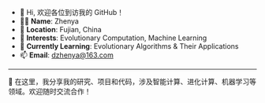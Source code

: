 - 👋 Hi, 欢迎各位到访我的 GitHub！
- 🧑‍💻 **Name**: Zhenya
- 📍 **Location**: Fujian, China  
- 👀 **Interests**: Evolutionary Computation, Machine Learning  
- 🌱 **Currently Learning**: Evolutionary Algorithms & Their Applications  
- 📫 **Email**: dzhenya@163.com

---

🔬 在这里，我分享我的研究、项目和代码，涉及智能计算、进化计算、机器学习等领域。欢迎随时交流合作！


<!---
dzhenya-pso/dzhenya-pso is a ✨ special ✨ repository because its `README.md` (this file) appears on your GitHub profile.
You can click the Preview link to take a look at your changes.
--->
